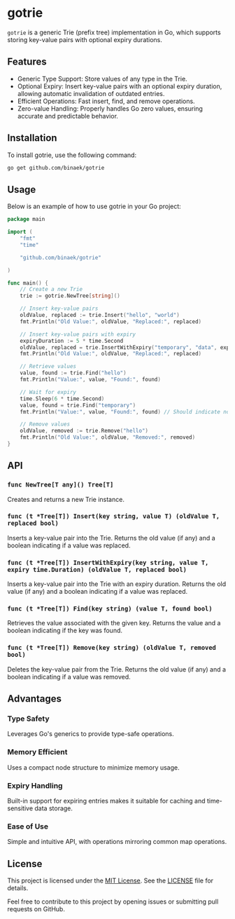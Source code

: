 # gotrie

`gotrie` is a generic Trie (prefix tree) implementation in Go, which supports storing key-value pairs with optional expiry durations.

## Features

- Generic Type Support: Store values of any type in the Trie.
- Optional Expiry: Insert key-value pairs with an optional expiry duration, allowing automatic invalidation of outdated entries.
- Efficient Operations: Fast insert, find, and remove operations.
- Zero-value Handling: Properly handles Go zero values, ensuring accurate and predictable behavior.

## Installation

To install gotrie, use the following command:

```sh
go get github.com/binaek/gotrie
```

## Usage

Below is an example of how to use gotrie in your Go project:

```go
package main

import (
    "fmt"
    "time"

    "github.com/binaek/gotrie"

)

func main() {
    // Create a new Trie
    trie := gotrie.NewTree[string]()

    // Insert key-value pairs
    oldValue, replaced := trie.Insert("hello", "world")
    fmt.Println("Old Value:", oldValue, "Replaced:", replaced)

    // Insert key-value pairs with expiry
    expiryDuration := 5 * time.Second
    oldValue, replaced = trie.InsertWithExpiry("temporary", "data", expiryDuration)
    fmt.Println("Old Value:", oldValue, "Replaced:", replaced)

    // Retrieve values
    value, found := trie.Find("hello")
    fmt.Println("Value:", value, "Found:", found)

    // Wait for expiry
    time.Sleep(6 * time.Second)
    value, found = trie.Find("temporary")
    fmt.Println("Value:", value, "Found:", found) // Should indicate not found

    // Remove values
    oldValue, removed := trie.Remove("hello")
    fmt.Println("Old Value:", oldValue, "Removed:", removed)
}
```

## API

### `func NewTree[T any]() Tree[T]`

Creates and returns a new Trie instance.

### `func (t *Tree[T]) Insert(key string, value T) (oldValue T, replaced bool)`

Inserts a key-value pair into the Trie. Returns the old value (if any) and a boolean indicating if a value was replaced.

### `func (t *Tree[T]) InsertWithExpiry(key string, value T, expiry time.Duration) (oldValue T, replaced bool)`

Inserts a key-value pair into the Trie with an expiry duration. Returns the old value (if any) and a boolean indicating if a value was replaced.

### `func (t *Tree[T]) Find(key string) (value T, found bool)`

Retrieves the value associated with the given key. Returns the value and a boolean indicating if the key was found.

### `func (t *Tree[T]) Remove(key string) (oldValue T, removed bool)`

Deletes the key-value pair from the Trie. Returns the old value (if any) and a boolean indicating if a value was removed.

## Advantages

### Type Safety

Leverages Go's generics to provide type-safe operations.

### Memory Efficient

Uses a compact node structure to minimize memory usage.

### Expiry Handling

Built-in support for expiring entries makes it suitable for caching and time-sensitive data storage.

### Ease of Use

Simple and intuitive API, with operations mirroring common map operations.

## License

This project is licensed under the [MIT License](https://opensource.org/licenses/MIT). See the [LICENSE](./LICENSE) file for details.

Feel free to contribute to this project by opening issues or submitting pull requests on GitHub.

